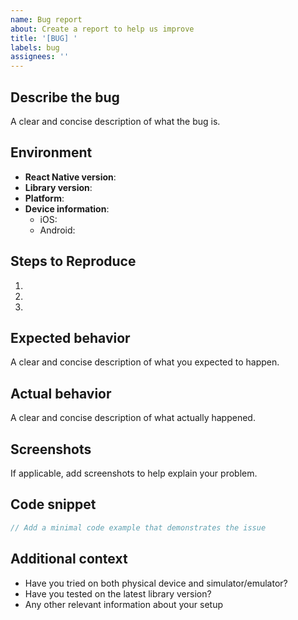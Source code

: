```yaml
---
name: Bug report
about: Create a report to help us improve
title: '[BUG] '
labels: bug
assignees: ''
---
```


## Describe the bug

A clear and concise description of what the bug is.

## Environment

- **React Native version**: <!-- e.g. 0.71.0 -->
- **Library version**: <!-- e.g. 1.0.0 -->
- **Platform**: <!-- iOS, Android, or both -->
- **Device information**:
  - iOS: <!-- e.g. iPhone 14 Pro, iOS 16.2 (physical) OR iPhone 13 Simulator, iOS 15.5 -->
  - Android: <!-- e.g. Pixel 6, Android 12 (physical) OR Pixel 4 Emulator, Android 11 -->

## Steps to Reproduce

1.
2.
3.

## Expected behavior

A clear and concise description of what you expected to happen.

## Actual behavior

A clear and concise description of what actually happened.

## Screenshots

If applicable, add screenshots to help explain your problem.

## Code snippet

```javascript
// Add a minimal code example that demonstrates the issue
```

## Additional context

- Have you tried on both physical device and simulator/emulator?
- Have you tested on the latest library version?
- Any other relevant information about your setup
